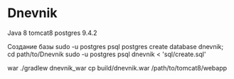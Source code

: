 # Dnevnik

Java 8
tomcat8
postgres 9.4.2

Создание базы
sudo -u postgres psql postgres
create database dnevnik;
cd path/to/Dnevnik
sudo -u postgres psql dnevnik < 'sql/create.sql'

war
./gradlew dnevnik_war
cp build/dnevnik.war /path/to/tomcat8/webapp

